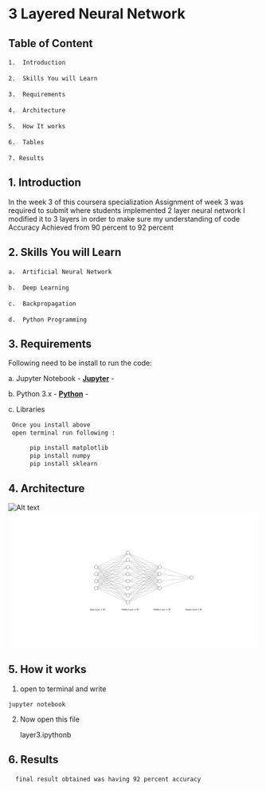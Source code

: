 # 3 Layered Neural Network

## Table of Content
  
    1.  Introduction
  
    2.  Skills You will Learn
  
    3.  Requirements
  
    4.  Architecture
  
    5.  How It works
  
    6.  Tables
  
    7. Results

## 1. Introduction

In the week 3 of this coursera specialization Assignment of week 3 was required to submit where students implemented 2 layer neural network
I modified it to 3 layers in order to make sure my understanding of code
Accuracy Achieved from 90 percent to 92 percent

##  2.  Skills You will Learn

    a.  Artificial Neural Network

    b.  Deep Learning

    c.  Backpropagation

    d.  Python Programming

## 3. Requirements

Following need to be install to run the code:

  a. Jupyter Notebook
      - __[Jupyter](https://jupyter.org/install)__ -
     	
  b. Python 3.x
    - __[Python](https://www.python.org/downloads/)__ -
      
  c. Libraries
  
     Once you install above 
     open terminal run following :
     
```
      pip install matplotlib
      pip install numpy   
      pip install sklearn
```


## 4. Architecture

![Alt text](./nn%20(1).svg.svg)
<img src="https://github.com/HafizAhmadHassan/Deep-Learning-Specialization/blob/main/Neural%20Network%20and%20Deep%20Learing/nn%20(1).svg">
    
## 5. How it works
  
  1. open to terminal and write  
  
  ```
  jupyter notebook
  
  ```
  
  2. Now open this file 
      
      layer3.ipythonb
      
## 6. Results
      
      final result obtained was having 92 percent accuracy 
      
